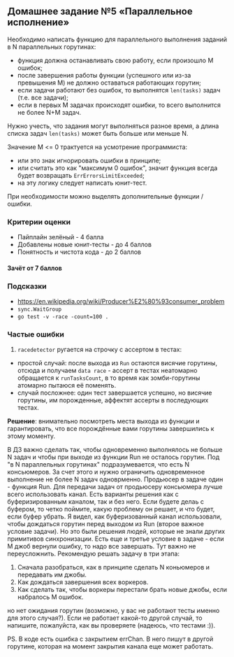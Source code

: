 ## Домашнее задание №5 «Параллельное исполнение»
Необходимо написать функцию для параллельного выполнения заданий в N параллельных горутинах:
* функция должна останавливать свою работу, если произошло M ошибок;
* после завершения работы функции (успешного или из-за превышения M) не должно оставаться работающих горутин;
* если задачи работают без ошибок, то выполнятся `len(tasks)` задач (т.е. все задачи);
* если в первых M задачах происходят ошибки, то всего выполнится не более N+M задач.

Нужно учесть, что задания могут выполняться разное время, а длина списка задач
`len(tasks)` может быть больше или меньше N.

Значение M <= 0 трактуется на усмотрение программиста:
- или это знак игнорировать ошибки в принципе;
- или считать это как "максимум 0 ошибок", значит функция всегда будет возвращать 
`ErrErrorsLimitExceeded`;
- на эту логику следует написать юнит-тест.

При необходимости можно выделять дополнительные функции / ошибки.

### Критерии оценки
- Пайплайн зелёный - 4 балла
- Добавлены новые юнит-тесты - до 4 баллов
- Понятность и чистота кода - до 2 баллов

#### Зачёт от 7 баллов

### Подсказки
- https://en.wikipedia.org/wiki/Producer%E2%80%93consumer_problem
- `sync.WaitGroup`
- `go test -v -race -count=100 .`

### Частые ошибки
1) `racedetector` ругается на строчку с ассертом в тестах:
- простой случай: после выхода из `Run` остаются висячие горутины, отсюда и получаем `data race` -
ассерт в тестах неатомарно обращается к `runTasksCount`, в то время как зомби-горутины атомарно пытаюся её поменять.
- случай посложнее: один тест завершается успешно, но висячие горутины, им порожденные, аффектят ассерты в
последующих тестах.

**Решение**: внимательно посмотреть места выхода из функции и гарантировать, что все порождённые вами горутины
завершились к этому моменту.

В ДЗ важно сделать так, чтобы одновременно выполнялось не больше N задач и чтобы при выходе из функции Run не осталось горутин.
Под "в N параллельных горутинах" подразумевается, что есть N консьюмеров. За счет этого и нужно ограничить одновременное выполнение не более N задач одноврменно.
Продьюсер в задаче один - функция Run.
Для передачи задач от продьюсеру консьюмера лучше всего использовать канал. Есть варианты решения как с буферизированным каналом, так и без него. Если будете делаь с буфером, то четко поймите, какую проблему он решает, и что будет, если буфер убрать.
Я видел, как буферизованный канал использовали, чтобы дождаться горутин перед выходом из Run (второе важное условие задачи). Но это были решения людей, которые не знали других примитивов синхронизации.
Есть еще и третье условие в задаче - если M джоб вернули ошибку, то надо все завершать. Тут важно не переусложнить.
Рекомендую решать задачу в три этапа:
1. Сначала разобраться, как в принципе сделать N коньюмеров и передавать им джобы.
2. Как дождаться завершения всех воркеров.
3. Как сделать так, чтобы воркеры перестали брать новые джобы, если набралось M ошибок.

но нет ожидания горутин (возможно, у вас не работают тесты именно для этого случая?). Если не работает какой-то другой случай, то напишите, пожалуйста, как вы проверяете (надеюсь, что тестами :)).

PS. В коде есть ошибка с закрытием errChan. В него пишут в другой горутине, которая на момент закрытия канала еще может работать.